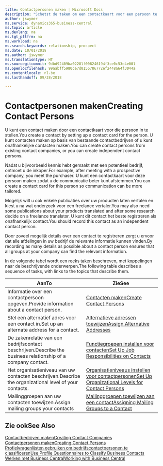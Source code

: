 ```yaml
---
title: Contactpersonen maken | Microsoft Docs
description: "Schetst de taken om een contactkaart voor een persoon te maken, bijvoorbeeld een prospect of leverancier, om de relatie te helpen definiëren en communicatie af te stemmen."
author: jswymer
ms.service: dynamics365-business-central
ms.topic: article
ms.devlang: na
ms.tgt_pltfrm: na
ms.workload: na
ms.search.keywords: relationship, prospect
ms.date: 10/01/2018
ms.author: jswymer
ms.translationtype: HT
ms.sourcegitcommit: 9dbd92409ba02281f008246194f3ce0c53e4e001
ms.openlocfilehash: 99aabff5980ce7d0156786772ef2448a64f3044a
ms.contentlocale: nl-be
ms.lasthandoff: 09/28/2018

---
```

# <a name="creating-contact-persons"></a><span data-ttu-id="b72ac-103">Contactpersonen maken</span><span class="sxs-lookup"><span data-stu-id="b72ac-103">Creating Contact Persons</span></span>
<span data-ttu-id="b72ac-104">U kunt een contact maken door een contactkaart voor die persoon in te stellen.</span><span class="sxs-lookup"><span data-stu-id="b72ac-104">You create a contact by setting up a contact card for the person.</span></span> <span data-ttu-id="b72ac-105">U kunt contacten maken op basis van bestaande contactbedrijven of u kunt onafhankelijke contacten maken.</span><span class="sxs-lookup"><span data-stu-id="b72ac-105">You can create contact persons from existing contact companies, or you can create independent contact persons.</span></span>

<span data-ttu-id="b72ac-106">Nadat u bijvoorbeeld kennis hebt gemaakt met een potentieel bedrijf, ontmoet u de inkoper.</span><span class="sxs-lookup"><span data-stu-id="b72ac-106">For example, after meeting with a prospective company, you meet the purchaser.</span></span> <span data-ttu-id="b72ac-107">U kunt een contactkaart voor deze persoon maken zodat u de communicatie beter kunt afstemmen.</span><span class="sxs-lookup"><span data-stu-id="b72ac-107">You can create a contact card for this person so communication can be more tailored.</span></span>

<span data-ttu-id="b72ac-108">Mogelijk wilt u ook enkele publicaties over uw producten laten vertalen en kiest u na wat onderzoek voor een freelance vertaler.</span><span class="sxs-lookup"><span data-stu-id="b72ac-108">You may also need some publications about your products translated and after some research decide on a freelance translator.</span></span> <span data-ttu-id="b72ac-109">U kunt dit contact het beste registreren als onafhankelijk contact.</span><span class="sxs-lookup"><span data-stu-id="b72ac-109">You should record this contact as an independent contact person.</span></span>

<span data-ttu-id="b72ac-110">Door zoveel mogelijk details over een contact te registreren zorgt u ervoor dat alle afdelingen in uw bedrijf de relevante informatie kunnen vinden.</span><span class="sxs-lookup"><span data-stu-id="b72ac-110">By recording as many details as possible about a contact person ensures that all groups at your company can find the relevant information.</span></span>

<span data-ttu-id="b72ac-111">In de volgende tabel wordt een reeks taken beschreven, met koppelingen naar de beschrijvende onderwerpen.</span><span class="sxs-lookup"><span data-stu-id="b72ac-111">The following table describes a sequence of tasks, with links to the topics that describe them.</span></span>

| <span data-ttu-id="b72ac-112">Aan</span><span class="sxs-lookup"><span data-stu-id="b72ac-112">To</span></span> | <span data-ttu-id="b72ac-113">Zie</span><span class="sxs-lookup"><span data-stu-id="b72ac-113">See</span></span> |
| --- | --- |
| <span data-ttu-id="b72ac-114">Informatie over een contactpersoon opgeven.</span><span class="sxs-lookup"><span data-stu-id="b72ac-114">Provide information about a contact person.</span></span> |[<span data-ttu-id="b72ac-115">Contacten maken</span><span class="sxs-lookup"><span data-stu-id="b72ac-115">Create Contact Persons</span></span>](marketing-how-create-contact-persons.md) |
| <span data-ttu-id="b72ac-116">Stel een alternatief adres voor een contact in.</span><span class="sxs-lookup"><span data-stu-id="b72ac-116">Set up an alternate address for a contact.</span></span> |[<span data-ttu-id="b72ac-117">Alternatieve adressen toewijzen</span><span class="sxs-lookup"><span data-stu-id="b72ac-117">Assign Alternative Addresses</span></span>](marketing-how-assign-alternate-address.md) |
| <span data-ttu-id="b72ac-118">De zakenrelatie van een bedrijfscontact beschrijven.</span><span class="sxs-lookup"><span data-stu-id="b72ac-118">Describe the business relationship of a company contact.</span></span> |[<span data-ttu-id="b72ac-119">Functiegroepen instellen voor contacten</span><span class="sxs-lookup"><span data-stu-id="b72ac-119">Set Up Job Responsibilities on Contacts</span></span>](marketing-job-responsibilities.md) |
| <span data-ttu-id="b72ac-120">Het organisatieniveau van uw contacten beschrijven.</span><span class="sxs-lookup"><span data-stu-id="b72ac-120">Describe the organizational level of your contacts.</span></span> |[<span data-ttu-id="b72ac-121">Organisatieniveaus instellen voor contactpersonen</span><span class="sxs-lookup"><span data-stu-id="b72ac-121">Set Up Organizational Levels for Contact Persons</span></span>](marketing-organizational-levels.md) |
| <span data-ttu-id="b72ac-122">Mailinggroepen aan uw contacten toewijzen.</span><span class="sxs-lookup"><span data-stu-id="b72ac-122">Assign mailing groups your contacts</span></span> |[<span data-ttu-id="b72ac-123">Mailinggroepen toewijzen aan een contact</span><span class="sxs-lookup"><span data-stu-id="b72ac-123">Assigning Mailing Groups to a Contact</span></span>](marketing-mailing-groups.md) |

## <a name="see-also"></a><span data-ttu-id="b72ac-124">Zie ook</span><span class="sxs-lookup"><span data-stu-id="b72ac-124">See Also</span></span>
[<span data-ttu-id="b72ac-125">Contactbedrijven maken</span><span class="sxs-lookup"><span data-stu-id="b72ac-125">Creating Contact Companies</span></span>](marketing-create-contact-companies.md)  
[<span data-ttu-id="b72ac-126">Contactpersonen maken</span><span class="sxs-lookup"><span data-stu-id="b72ac-126">Creating Contact Persons</span></span>](marketing-create-contact-persons.md)  
[<span data-ttu-id="b72ac-127">Profielvragenlijsten gebruiken om bedrijfscontactpersonen te classificeren</span><span class="sxs-lookup"><span data-stu-id="b72ac-127">Use Profile Questionnaires to Classify Business Contacts</span></span>](marketing-create-contact-profile-questionnaire.md)  
[<span data-ttu-id="b72ac-128">Werken met Business Central</span><span class="sxs-lookup"><span data-stu-id="b72ac-128">Working with Business Central</span></span>](ui-work-product.md)

